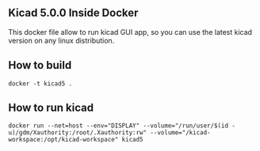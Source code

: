 ## Kicad 5.0.0 Inside Docker

This docker file allow to run kicad GUI app, so you can use the latest kicad version on any linux distribution.

## How to build

```
docker -t kicad5 .
```

## How to run kicad

```
docker run --net=host --env="DISPLAY" --volume="/run/user/$(id -u)/gdm/Xauthority:/root/.Xauthority:rw" --volume="/kicad-workspace:/opt/kicad-workspace" kicad5
```



